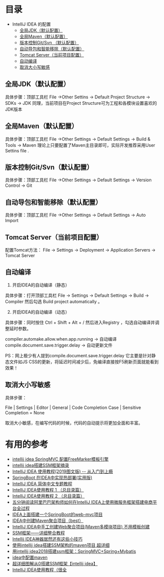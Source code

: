 
# 目录

* IntelliJ IDEA 的配置
  * [全局JDK（默认配置）](#全局JDK（默认配置）)
  * [全局Maven（默认配置）](#全局Maven（默认配置）)
  * [版本控制Git/Svn （默认配置）](#版本控制Git/Svn（默认配置）)
  * [自动导包和智能移除（默认配置）](#自动导包和智能移除（默认配置）)
  * [Tomcat Server（当前项目配置） ](#Tomcat-Server（当前项目配置）)
  * [自动编译](#自动编译)
  * [取消大小写敏感](#取消大小写敏感)
## 全局JDK（默认配置）
 
 具体步骤：顶部工具栏  File ->Other Settins -> Default Project Structure -> SDKs -> JDK
 同理，当前项目在Project Structure可为工程和各模块设置喜欢的JDK版本
 
 ## 全局Maven（默认配置）
 
 具体步骤：顶部工具栏  File ->Other Settings -> Default Settings -> Build & Tools -> Maven
 理论上只要配置了Maven主目录即可，实际开发推荐采用User Settins file .

## 版本控制Git/Svn（默认配置）

具体步骤：顶部工具栏  File ->Other Settings -> Default Settings -> Version Control -> Git


## 自动导包和智能移除（默认配置）

具体步骤：顶部工具栏  File ->Other Settings -> Default Settings -> Auto Import

## Tomcat Server（当前项目配置）

配置Tomcat方法： File -> Settings -> Deployment -> Application Servers -> Tomcat Server  

## 自动编译

1. 开启IDEA的自动编译（静态）

具体步骤：打开顶部工具栏 File -> Settings -> Default Settings -> Build -> Compiler 然后勾选 Build project automatically 。

2. 开启IDEA的自动编译（动态）

具体步骤：同时按住 Ctrl + Shift + Alt + /  然后进入Registry ，勾选自动编译并调整延时参数。

compiler.automake.allow.when.app.running   -> 自动编译
compile.document.save.trigger.delay  -> 自动更新文件

PS：网上极少有人提到compile.document.save.trigger.delay 它主要是针对静态文件如JS CSS的更新，将延迟时间减少后，免编译直接按F5刷新页面就能看到效果！

## 取消大小写敏感

具体步骤：

File | Settings | Editor | General | Code Completion Case | Sensitive Completion = None

取消大小敏感，在编写代码的时候，代码的自动提示将更加全面和丰富。








# 有用的参考
  * [intellij idea SpringMVC 配置FreeMarker模板引擎](https://blog.csdn.net/w8897282/article/details/71215591#理解springmvc的配置)
  * [intellij idea搭建SSM框架摘录](https://blog.csdn.net/w8897282/article/details/71173211)
  * [IntelliJ IDEA 使用教程(2019图文版) -- 从入门到上瘾](https://www.jianshu.com/p/9c65b7613c30)
  * [SpringBoot 在IDEA中实现热部署(实用版)](https://www.jianshu.com/p/f658fed35786)
  * [IntelliJ IDEA 简体中文专题教程](https://github.com/judasn/IntelliJ-IDEA-Tutorial)
  * [IntelliJ IDEA使用教程 1 （总目录篇）](https://blog.csdn.net/weixin_42872270/article/details/81512713)
  * [IntelliJ IDEA使用教程 2 （总目录篇） ](https://blog.csdn.net/weixin_33400820/article/details/79105890)
  * [五分钟阅读阿里巴巴架构师如何在IntelliJ IDEA上使用微服务框架搭建电商平台全过程](https://blog.csdn.net/pingdouble/article/details/79527044)
  * [IDEA上面搭建一个SpringBoot的web-mvc项目](https://blog.csdn.net/linzhiqiang0316/article/details/52589789)
  * [IDEA中创建Maven聚合项目（best）](https://blog.csdn.net/CarryBest/article/details/84339784)
  * [IntelliJ IDEA中手工创建Web聚合项目(Maven多模块项目) 不用模板创建](https://blog.csdn.net/u012702547/article/details/77431765)
  * [SSM框架——详细整合教程](https://blog.csdn.net/zhshulin/article/details/37956105#comments)
  * [Intellij IDEA神器居然还有这些小技巧](http://blog.didispace.com/intellij-idea-some-features-sam-1/)
  * [使用intellij idea搭建SSM架构的maven项目 超详细](https://blog.csdn.net/niqinge/article/details/79280204)
  * [用intellij idea2018搭建ssm框架：SpringMVC+Spring+Mybatis](https://blog.csdn.net/nba_linshuhao/article/details/82799685)
  * [idea中配置maven](https://blog.csdn.net/nba_linshuhao/article/details/82715485)
  * [超详细图解从0搭建SSM框架【intellij idea】](https://blog.csdn.net/FYGu18/article/details/79056075)
  * [IntelliJ IDEA使用教程（很全](https://www.imooc.com/article/28558)
